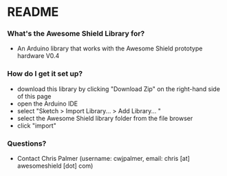 # README #

### What's the Awesome Shield Library for? ###

* An Arduino library that works with the Awesome Shield prototype hardware V0.4

### How do I get it set up? ###

* download this library by clicking "Download Zip" on the right-hand side of this page
* open the Arduino IDE
* select "Sketch > Import Library... > Add Library... "
* select the Awesome Shield library folder from the file browser
* click "import"

### Questions? ###

* Contact Chris Palmer (username: cwjpalmer, email: chris [at] awesomeshield [dot] com)

